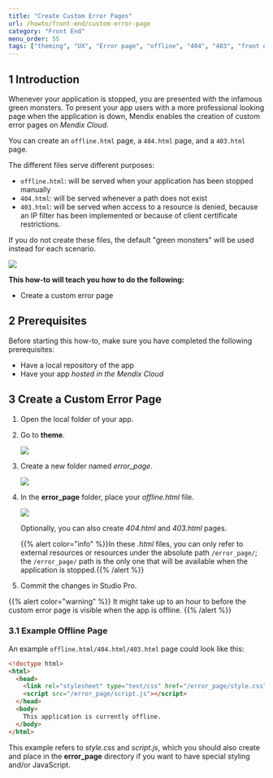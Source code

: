 ```yaml
---
title: "Create Custom Error Pages"
url: /howto/front-end/custom-error-page
category: "Front End"
menu_order: 55
tags: ["theming", "UX", "Error page", "offline", "404", "403", "front end"]
---
```


## 1 Introduction

Whenever your application is stopped, you are presented with the infamous green monsters. To present your app users with a more professional looking page when the application is down, Mendix enables the creation of custom error pages on *Mendix Cloud*.

You can create an `offline.html` page, a `404.html` page, and a `403.html` page.

The different files serve different purposes:

* `offline.html`: will be served when your application has been stopped manually
* `404.html`: will be served whenever a path does not exist
* `403.html`: will be served when access to a resource is denied, because an IP filter has been implemented or because of client certificate restrictions.

If you do not create these files, the default "green monsters" will be used instead for each scenario.

![](/attachments/howto/front-end/custom-error-page/monsters.png)

**This how-to will teach you how to do the following:**

* Create a custom error page

## 2 Prerequisites

Before starting this how-to, make sure you have completed the following prerequisites:

* Have a local repository of the app
* Have your app *hosted in the Mendix Cloud*

## 3 Create a Custom Error Page

1. Open the local folder of your app.

2.  Go to **theme**.

    ![](/attachments/howto/front-end/custom-error-page/theme.png)

3.  Create a new folder named *error_page*.

    ![](/attachments/howto/front-end/custom-error-page/error-page.png)

4.  In the **error_page** folder, place your *offline.html* file. 

    ![](/attachments/howto/front-end/custom-error-page/offline.png)

    Optionally, you can also create *404.html* and *403.html* pages.
    
    {{% alert color="info" %}}In these *.html* files, you can only refer to external resources or resources under the absolute path `/error_page/`; the `/error_page/` path is the only one that will be available when the application is stopped.{{% /alert %}}

5. Commit the changes in Studio Pro.

{{% alert color="warning" %}}
It might take up to an hour to before the custom error page is visible when the app is offline.
{{% /alert %}}

### 3.1 Example Offline Page

An example `offline.html/404.html/403.html` page could look like this:

```html
<!doctype html>
<html>
  <head>
    <link rel="stylesheet" type="text/css" href="/error_page/style.css">
    <script src="/error_page/script.js"></script>
  </head>
  <body>
    This application is currently offline.
  </body>
</html>
```

This example refers to *style.css* and *script.js*, which you should also create and place in the **error_page** directory if you want to have special styling and/or JavaScript.
